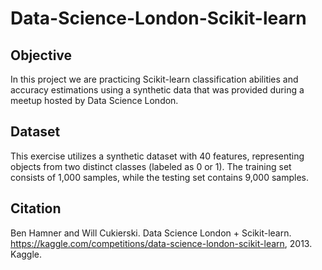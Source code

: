 # Data-Science-London-Scikit-learn
## Objective
In this project we are practicing Scikit-learn classification abilities and accuracy estimations using a synthetic data that was provided during a meetup hosted by Data Science London.
## Dataset
This exercise utilizes a synthetic dataset with 40 features, representing objects from two distinct classes (labeled as 0 or 1). The training set consists of 1,000 samples, while the testing set contains 9,000 samples.
## Citation
Ben Hamner and Will Cukierski. Data Science London + Scikit-learn. https://kaggle.com/competitions/data-science-london-scikit-learn, 2013. Kaggle.
